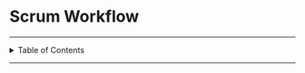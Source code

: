 # Scrum Workflow

---

<details markdown="1">
  <summary>Table of Contents</summary>

- asd

</details>

---

## 
